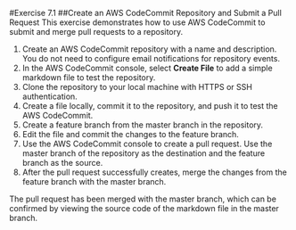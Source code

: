 #Exercise 7.1
##Create an AWS CodeCommit Repository and Submit a Pull Request
This exercise demonstrates how to use AWS CodeCommit to submit and merge pull
requests to a repository.
1. Create an AWS CodeCommit repository with a name and description. You do not
need to configure email notifications for repository events.
2. In the AWS CodeCommit console, select **Create File** to add a simple markdown file to test the repository.
3. Clone the repository to your local machine with HTTPS or SSH authentication.
4. Create a file locally, commit it to the repository, and push it to test the AWS CodeCommit.
5. Create a feature branch from the master branch in the repository.
6. Edit the file and commit the changes to the feature branch.
7. Use the AWS CodeCommit console to create a pull request. Use the master branch of the repository as the destination and the feature branch as the source.
8. After the pull request successfully creates, merge the changes from the feature branch with the master branch.

The pull request has been merged with the master branch, which can be confirmed by viewing the source code of the markdown file in the master branch.
